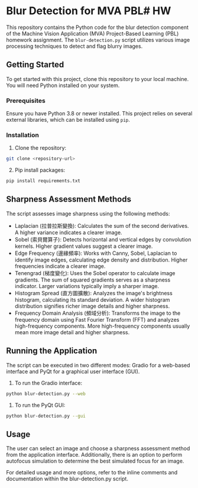 # Blur Detection for MVA PBL# HW

This repository contains the Python code for the blur detection component of the Machine Vision Application (MVA) Project-Based Learning (PBL) homework assignment. The `blur-detection.py` script utilizes various image processing techniques to detect and flag blurry images.

## Getting Started

To get started with this project, clone this repository to your local machine. You will need Python installed on your system.

### Prerequisites

Ensure you have Python 3.8 or newer installed. This project relies on several external libraries, which can be installed using `pip`.

### Installation

1. Clone the repository:
```bash
git clone <repository-url>
```
2. Pip install packages:
```bash
pip install requirements.txt
```
## Sharpness Assessment Methods
The script assesses image sharpness using the following methods:

- Laplacian (拉普拉斯變換): Calculates the sum of the second derivatives. A higher variance indicates a clearer image.
- Sobel (索貝爾算子): Detects horizontal and vertical edges by convolution kernels. Higher gradient values suggest a clearer image.
- Edge Frequency (邊緣頻率): Works with Canny, Sobel, Laplacian to identify image edges, calculating edge density and distribution. Higher frequencies indicate a clearer image.
- Tenengrad (梯度變化): Uses the Sobel operator to calculate image gradients. The sum of squared gradients serves as a sharpness indicator. Larger variations typically imply a sharper image.
- Histogram Spread (直方圖擴散): Analyzes the image's brightness histogram, calculating its standard deviation. A wider histogram distribution signifies richer image details and higher sharpness.
- Frequency Domain Analysis (頻域分析): Transforms the image to the frequency domain using Fast Fourier Transform (FFT) and analyzes high-frequency components. More high-frequency components usually mean more image detail and higher sharpness.

## Running the Application
The script can be executed in two different modes: Gradio for a web-based interface and PyQt for a graphical user interface (GUI).

1. To run the Gradio interface:
``` bash
python blur-detection.py --web
```

1. To run the PyQt GUI:
``` bash
python blur-detection.py --gui
```
## Usage
The user can select an image and choose a sharpness assessment method from the application interface. Additionally, there is an option to perform autofocus simulation to determine the best simulated focus for an image.

For detailed usage and more options, refer to the inline comments and documentation within the blur-detection.py script.
